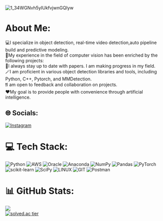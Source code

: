 ![1_34WGNvh5yIUkfvjwnGQIyw](https://github.com/hang-1n-there/hang-1n-there/assets/106570569/6517966a-a5f1-4c69-bc47-1350736a5800)
# About Me:
💻I specialize in object detection, real-time video detection,auto pipeline build and predictive modeling. <br>
🔎My experience in the field of computer vision has been enriched by the following projects: <br>
🔧I always stay up to date with papers. I am making progress in my field. <br>
🪄I am proficient in various object detection libraries and tools, including Python, C++, Pytorch, and MMDetection. <br>
❗I am open to feedback and collaboration on projects. <br>
❤️My goal is to provide people with convenience through artificial intelligence. <br>


## 🌐 Socials:
[![Instagram](https://img.shields.io/badge/Instagram-%23E4405F.svg?logo=Instagram&logoColor=white)](https://www.instagram.com/heojeong123/)
# 💻 Tech Stack:
![Python](https://img.shields.io/badge/python-3670A0?style=for-the-badge&logo=python&logoColor=ffdd54) ![AWS](https://img.shields.io/badge/AWS-%23FF9900.svg?style=for-the-badge&logo=amazon-aws&logoColor=white) ![Oracle](https://img.shields.io/badge/Oracle-F80000?style=for-the-badge&logo=oracle&logoColor=white) ![Anaconda](https://img.shields.io/badge/Anaconda-%2344A833.svg?style=for-the-badge&logo=anaconda&logoColor=white) ![NumPy](https://img.shields.io/badge/numpy-%23013243.svg?style=for-the-badge&logo=numpy&logoColor=white) ![Pandas](https://img.shields.io/badge/pandas-%23150458.svg?style=for-the-badge&logo=pandas&logoColor=white)  ![PyTorch](https://img.shields.io/badge/PyTorch-%23EE4C2C.svg?style=for-the-badge&logo=PyTorch&logoColor=white) ![scikit-learn](https://img.shields.io/badge/scikit--learn-%23F7931E.svg?style=for-the-badge&logo=scikit-learn&logoColor=white) ![SciPy](https://img.shields.io/badge/SciPy-%230C55A5.svg?style=for-the-badge&logo=scipy&logoColor=%white) ![LINUX](https://img.shields.io/badge/Linux-FCC624?style=for-the-badge&logo=linux&logoColor=black) ![GIT](https://img.shields.io/badge/Git-fc6d26?style=for-the-badge&logo=git&logoColor=white)  ![Postman](https://img.shields.io/badge/Postman-FF6C37?style=for-the-badge&logo=postman&logoColor=white) 
# 📊 GitHub Stats:
![](https://github-readme-stats.vercel.app/api?username=ThecoderPinar&theme=hang-1n-there_border=false&include_all_commits=true&count_private=true)<br/>
[![solved.ac tier](http://mazassumnida.wtf/api/generate_badge?boj=rud5263)](https://solved.ac/profile/rud5263)
